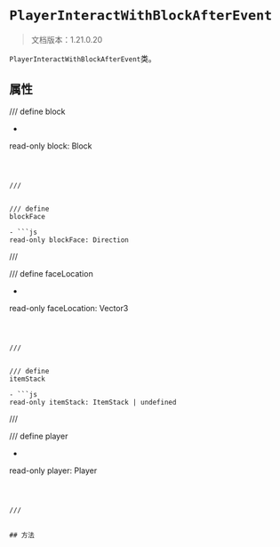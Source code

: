# `PlayerInteractWithBlockAfterEvent`

> 文档版本：1.21.0.20

`PlayerInteractWithBlockAfterEvent`类。

## 属性

/// define
block

- ```js
read-only block: Block
```



///


/// define
blockFace

- ```js
read-only blockFace: Direction
```



///


/// define
faceLocation

- ```js
read-only faceLocation: Vector3
```



///


/// define
itemStack

- ```js
read-only itemStack: ItemStack | undefined
```



///


/// define
player

- ```js
read-only player: Player
```



///


## 方法
